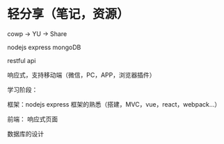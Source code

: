 # 轻分享（笔记，资源）

cowp -> YU -> Share

nodejs express mongoDB

restful api

响应式，支持移动端（微信，PC，APP，浏览器插件）

学习阶段：

框架：nodejs express 框架的熟悉（搭建，MVC，vue，react，webpack...）

前端： 响应式页面

数据库的设计
